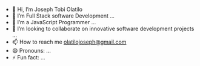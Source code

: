 - 👋 Hi, I’m Joseph Tobi Olatilo
- 👀 I’m Full Stack software Development ...
- 🌱 I’m a JavaScript Programmer ...
- 💞️ I’m looking to collaborate on innovative software development projects ...
- 📫 How to reach me olatilojoseph@gmail.com
- 😄 Pronouns: ...
- ⚡ Fun fact: ...

<!---
josephOlatiloGit/josephOlatiloGit is a ✨ special ✨ repository because its `README.md` (this file) appears on your GitHub profile.
You can click the Preview link to take a look at your changes.
--->
